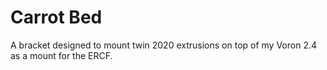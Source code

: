 # Carrot Bed
A bracket designed to mount twin 2020 extrusions on top of my Voron 2.4 as a mount for the ERCF.
